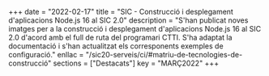 +++
date = "2022-02-17"
title = "SIC - Construcció i desplegament d'aplicacions Node.js 16 al SIC 2.0"
description = "S'han publicat noves imatges per a la construcció i desplegament d'aplicacions Node.js 16 al SIC 2.0 d'acord amb el full de ruta del programari CTTI. S'ha adaptat la documentació i s'han actualitzat els corresponents exemples de configuració."
enllac = "/sic20-serveis/ci/#matriu-de-tecnologies-de-construcció"
sections    = ["Destacats"]
key = "MARÇ2022"
+++

